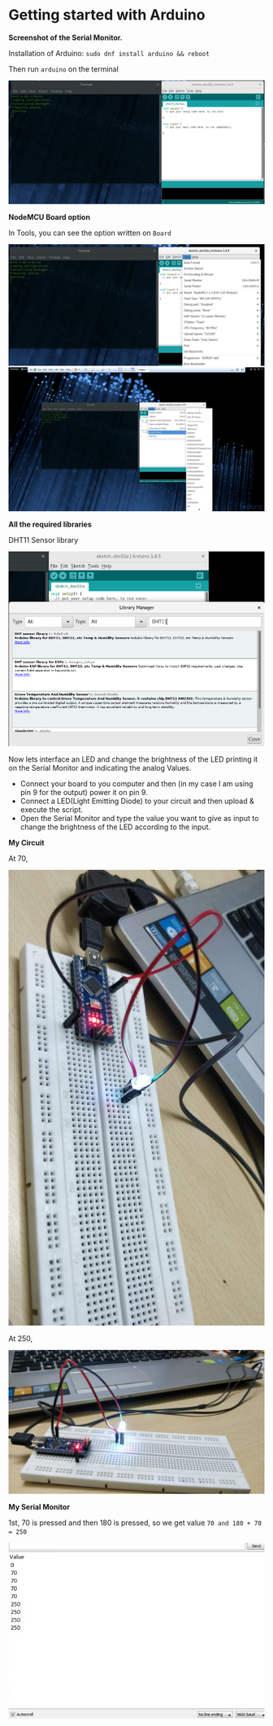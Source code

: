 # Getting started with Arduino


**Screenshot of the Serial Monitor.**

Installation of Arduino:
`sudo dnf install arduino && reboot`

Then run `arduino` on the terminal

![](Installednarduino.PNG)

**NodeMCU Board option**

In Tools, you can see the option written on `Board`

![](ES8266.png)
![](ESP82661.png)

**All the required libraries**

DHT11 Sensor library

![](DHT11.PNG)

Now lets interface an LED and change the brightness of the LED printing it on the Serial Monitor and indicating the analog Values.

* Connect your board to you computer and then (in my case I am using pin 9 for the output) power it on pin 9.
* Connect a LED(Light Emitting Diode) to your circuit and then upload & execute the script.
* Open the Serial Monitor and type the value you want to give as input to change the brightness of the LED according to the input.

**My Circuit**

At 70,

![](70.png)

At 250,

![](250.png)

**My Serial Monitor**

1st, 70 is pressed and then 180 is pressed, so we get value `70 and 180 + 70 = 250`

![](serialmonitor.png)




